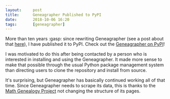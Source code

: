 ```yaml
---
layout:     post
title:      Geneagrapher Published to PyPI
date:       2018-10-06 16:20
tags:       [geneagrapher]
---
```


More than ten years :gasp: since rewriting Geneagrapher (see a post
about that [here](/2008/08/geneagrapher-development/)), I have
published it to PyPI. Check out the [Geneagrapher on
PyPI](https://pypi.org/project/geneagrapher/)!

I was motivated to do this after being contacted by a person who is
interested in installing and using the Geneagrapher. It made more
sense to make that possible through the usual Python package
management system than directing users to clone the repository and
install from source.

It's surprising, but Geneagrapher has basically continued working all
of that time. Since Geneagrapher needs to scrape its data, this is
thanks to the [Math Genealogy
Project](https://www.genealogy.math.ndsu.nodak.edu) not changing the
structure of its pages.
